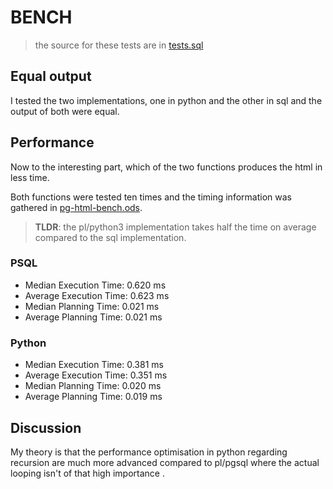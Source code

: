 # BENCH

> the source for these tests are in [tests.sql](./tests.sql)

## Equal output

I tested the two implementations, one in python and the other in sql and the output of both were equal.

## Performance

Now to the interesting part, which of the two functions produces the html in less time.

Both functions were tested ten times and the timing information was gathered in [pg-html-bench.ods](./pg-html-bench.ods).

> **TLDR**: the pl/python3 implementation takes half the time on average compared to the sql implementation.

### PSQL

* Median Execution Time: 0.620 ms
* Average Execution Time: 0.623 ms
* Median Planning Time: 0.021 ms
* Average Planning Time: 0.021 ms

### Python

* Median Execution Time: 0.381 ms
* Average Execution Time: 0.351 ms
* Median Planning Time: 0.020 ms
* Average Planning Time: 0.019 ms

## Discussion

My theory is that the performance optimisation in python regarding recursion are much more advanced
compared to pl/pgsql where the actual looping isn't of that high importance .
